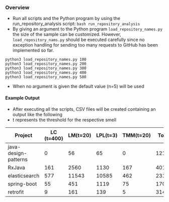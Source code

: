 ### Overview
* Run all scripts and the Python program by using the run_repository_analysis script: ```bash run_repository_analysis```
* By giving an argument to the Python program ```load_repository_names.py``` the size of the sample can be customized. However, ```load_repository_nams.py``` should be executed carefully since no exception handling for sending too many requests to GitHub has been implemented so far.
```
python3 load_repository_names.py 100
python3 load_repository_names.py 200
python3 load_repository_names.py 300
python3 load_repository_names.py 400
python3 load_repository_names.py 500
```

* When no argument is given the default value (n=5) will be used

#### Example Output

* After executing all the scripts, CSV files will be created containing an output like the following
* t represents the threshold for the respective smell

Project | LC (t=400) | LM(t=20) | LPL(t=3) | TMM(t=20) | Total | Lifespan | Issues | LOC | Commits | Contributors | Stargazers
--- | --- | --- | --- |--- |--- |--- |--- |--- |--- |--- |---
java-design-patterns | 0 | 56 | 65 | 0 | 121 | 1568 | 180 | 45044 | 2741 | 195 | 41658
RxJava | 161 | 2560 | 1130 | 167 | 4018 | 2146 | 29 | 343496 | 6524 | 324 | 36443
elasticsearch | 577 | 11543 | 10585 | 462 | 23167 | 3211 | 1824 | 1561731 | 73016 | 1404 | 36263
spring-boot | 55 | 451 | 1119 | 75 | 1700 | 2227 | 389 | 382812 | 19876 | 611 | 31319
retrofit | 9 | 161 | 139 | 5 | 314 | 3001 | 73 | 25133 | 1757 | 153 | 30420

